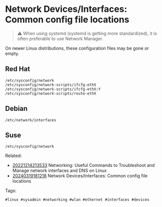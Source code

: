 # Network Devices/Interfaces: Common config file locations

> ⚠️  When using systemd (systemd is getting more standardized), it is often
> preferable to use Network Manager.

On newer Linux distributions, these configuration files may be gone or empty.

## Red Hat

```
/etc/sysconfig/network
/etc/sysconfig/network-scripts/ifcfg-ethX
/etc/sysconfig/network-scripts/ifcfg-ethX:Y
/etc/sysconfig/network-scripts/route-ethX
```

## Debian

```
/etc/network/interfaces
```

## Suse

```
/etc/sysconfig/network
```

Related:

* [20221214213533](/20221214213533/) Networking: Useful Commands to Troubleshoot and Manage network interfaces and DNS on Linux
* [20240319181218](/20240319181218/) Network Devices/Interfaces: Common config file locations

Tags:

    #linux #sysadmin #networking #wlan #ethernet #interfaces #devices

